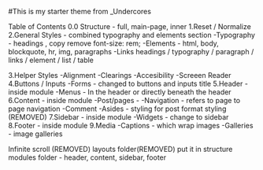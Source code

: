 #This is my starter theme from _Undercores

Table of Contents
0.0 Structure - full, main-page, inner
1.Reset /  Normalize
2.General Styles - combined typography and elements section
	-Typography - headings , copy remove font-size: rem;
	-Elements - html, body, blockquote, hr, img, paragraphs
	-Links
		headings / typography / paragraph / links / element / list / table

3.Helper Styles
	-Alignment
	-Clearings
	-Accesibility 
	-Screeen Reader
4.Buttons / Inputs
	-Forms - changed to buttons and inputs title
5.Header - inside module
	-Menus - In the header or directly beneath the header
6.Content - inside module
	-Post/pages - 
	-Navigation - refers to page to page navigation
	-Comment
	-Asides - styling for post format styling (REMOVED)
7.Sidebar - inside module
	-Widgets - change to sidebar
8.Footer - inside module
9.Media
	-Captions - which wrap images
	-Galleries - image galleries


Infinite scroll (REMOVED)
layouts folder(REMOVED) put it in structure
modules folder - header, content, sidebar, footer